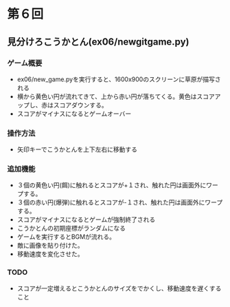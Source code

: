 # 第６回
## 見分けろこうかとん(ex06/newgitgame.py)
### ゲーム概要
- ex06/new_game.pyを実行すると、1600x900のスクリーンに草原が描写される
- 横から黄色い円が流れてきて、上から赤い円が落ちてくる。黄色はスコアアップし、赤はスコアダウンする。
- スコアがマイナスになるとゲームオーバー
### 操作方法
- 矢印キーでこうかとんを上下左右に移動する
### 追加機能
- ３個の黄色い円(餌)に触れるとスコアが+１され、触れた円は画面外にワープする。　
- ３個の赤い円(爆弾)に触れるとスコアが-１され、触れた円は画面外にワープする。
- スコアがマイナスになるとゲームが強制終了される
- こうかとんの初期座標がランダムになる
- ゲームを実行するとBGMが流れる。
- 敵に画像を貼り付けた。
- 移動速度を変化させた。
### TODO
- スコアが一定増えるとこうかとんのサイズをでかくし、移動速度を遅くすること